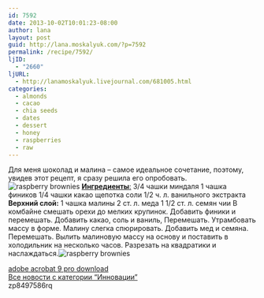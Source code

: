```yaml
---
id: 7592
date: 2013-10-02T10:01:23-08:00
author: lana
layout: post
guid: http://lana.moskalyuk.com/?p=7592
permalink: /recipe/7592/
ljID:
  - "2660"
ljURL:
  - http://lanamoskalyuk.livejournal.com/681005.html
categories:
  - almonds
  - cacao
  - chia seeds
  - dates
  - dessert
  - honey
  - raspberries
  - raw
---
```

Для меня шоколад и малина &#8211; самое идеальное сочетание, поэтому, увидев этот рецепт, я сразу решила его опробовать.![raspberry brownies ](http://farm8.staticflickr.com/7327/10056634716_c00981af0f_c.jpg) [**Ингредиенты**:](http://fooddoodles.com/2013/08/06/raw-raspberry-brownies/) 3/4 чашки миндаля 1 чашка фиников 1/4 чашки какао щепотка соли 1/2 ч. л. ванильного экстракта **Верхний слой:** 1 чашка малины 2 ст. л. меда 1 1/2 ст. л. семян чии В комбайне смешать орехи до мелких крупинок. Добавить финики и перемешать. Добавить какао, соль и ваниль, Перемешать. Утрамбовать массу в форме. Малину слегка спюрировать. Добавить мед и семяна. Перемешать. Вылить малиновую массу на основу и поставить в холодильник на несколько часов. Разрезать на квадратики и наслаждаться.![raspberry brownies](http://farm4.staticflickr.com/3709/10056547724_507fccc59f_c.jpg) 

<div>
  <a href='http://adobe-acrobat-download.com/' title='adobe acrobat 9 pro download'>adobe acrobat 9 pro download</a>
</div>

<div class="H1den">
  <a href="http://avtoabc.com/c/2/P132/">Все новости с категории &#8220;Инновации&#8221;</a>
</div>

<div>
  zp8497586rq
</div>